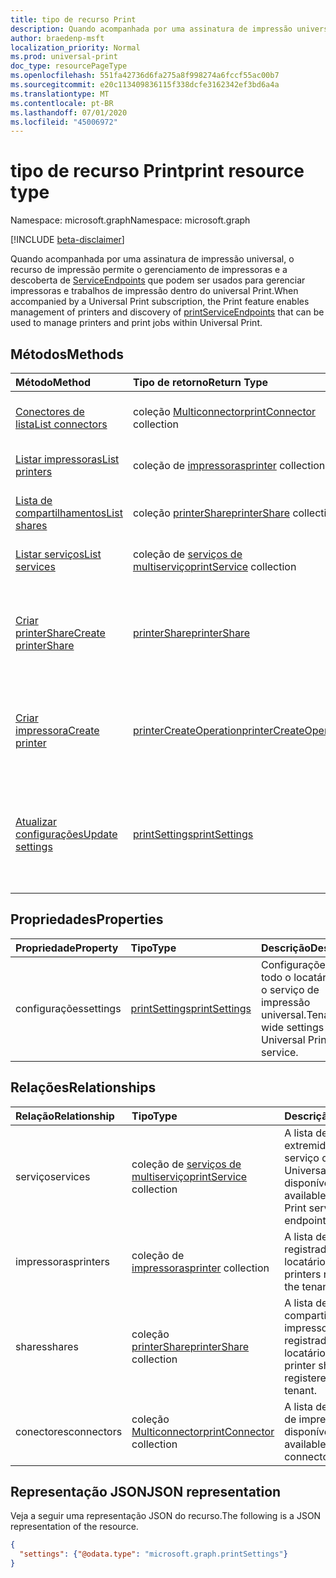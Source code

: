 ```yaml
---
title: tipo de recurso Print
description: Quando acompanhada por uma assinatura de impressão universal, o recurso de impressão permite o gerenciamento de impressoras e a descoberta de ServiceEndpoints que podem ser usados para gerenciar impressoras e trabalhos de impressão dentro do universal Print.
author: braedenp-msft
localization_priority: Normal
ms.prod: universal-print
doc_type: resourcePageType
ms.openlocfilehash: 551fa42736d6fa275a8f998274a6fccf55ac00b7
ms.sourcegitcommit: e20c113409836115f338dcfe3162342ef3bd6a4a
ms.translationtype: MT
ms.contentlocale: pt-BR
ms.lasthandoff: 07/01/2020
ms.locfileid: "45006972"
---
```

# <a name="print-resource-type"></a><span data-ttu-id="9f421-103">tipo de recurso Print</span><span class="sxs-lookup"><span data-stu-id="9f421-103">print resource type</span></span>

<span data-ttu-id="9f421-104">Namespace: microsoft.graph</span><span class="sxs-lookup"><span data-stu-id="9f421-104">Namespace: microsoft.graph</span></span>

[!INCLUDE [beta-disclaimer](../../includes/beta-disclaimer.md)]

<span data-ttu-id="9f421-105">Quando acompanhada por uma assinatura de impressão universal, o recurso de impressão permite o gerenciamento de impressoras e a descoberta de [ServiceEndpoints](printserviceendpoint.md) que podem ser usados para gerenciar impressoras e trabalhos de impressão dentro do universal Print.</span><span class="sxs-lookup"><span data-stu-id="9f421-105">When accompanied by a Universal Print subscription, the Print feature enables management of printers and discovery of [printServiceEndpoints](printserviceendpoint.md) that can be used to manage printers and print jobs within Universal Print.</span></span>

## <a name="methods"></a><span data-ttu-id="9f421-106">Métodos</span><span class="sxs-lookup"><span data-stu-id="9f421-106">Methods</span></span>
| <span data-ttu-id="9f421-107">Método</span><span class="sxs-lookup"><span data-stu-id="9f421-107">Method</span></span>       | <span data-ttu-id="9f421-108">Tipo de retorno</span><span class="sxs-lookup"><span data-stu-id="9f421-108">Return Type</span></span> | <span data-ttu-id="9f421-109">Descrição</span><span class="sxs-lookup"><span data-stu-id="9f421-109">Description</span></span> |
|:-------------|:------------|:------------|
| [<span data-ttu-id="9f421-110">Conectores de lista</span><span class="sxs-lookup"><span data-stu-id="9f421-110">List connectors</span></span>](../api/print-list-connectors.md) | <span data-ttu-id="9f421-111">coleção [Multiconnector](printconnector.md)</span><span class="sxs-lookup"><span data-stu-id="9f421-111">[printConnector](printconnector.md) collection</span></span> | <span data-ttu-id="9f421-112">Obtenha uma lista de conectores de impressão.</span><span class="sxs-lookup"><span data-stu-id="9f421-112">Get a list of print connectors.</span></span> |
| [<span data-ttu-id="9f421-113">Listar impressoras</span><span class="sxs-lookup"><span data-stu-id="9f421-113">List printers</span></span>](../api/print-list-printers.md) | <span data-ttu-id="9f421-114">coleção de [impressoras](printer.md)</span><span class="sxs-lookup"><span data-stu-id="9f421-114">[printer](printer.md) collection</span></span> | <span data-ttu-id="9f421-115">Obter uma lista de impressoras.</span><span class="sxs-lookup"><span data-stu-id="9f421-115">Get a list of printers.</span></span> |
| [<span data-ttu-id="9f421-116">Lista de compartilhamentos</span><span class="sxs-lookup"><span data-stu-id="9f421-116">List shares</span></span>](../api/print-list-shares.md) | <span data-ttu-id="9f421-117">coleção [printerShare](printershare.md)</span><span class="sxs-lookup"><span data-stu-id="9f421-117">[printerShare](printershare.md) collection</span></span> | <span data-ttu-id="9f421-118">Obter uma lista de compartilhamentos de impressora.</span><span class="sxs-lookup"><span data-stu-id="9f421-118">Get a list of printer shares.</span></span> |
| [<span data-ttu-id="9f421-119">Listar serviços</span><span class="sxs-lookup"><span data-stu-id="9f421-119">List services</span></span>](../api/print-list-services.md) | <span data-ttu-id="9f421-120">coleção de [serviços de multiserviço](printservice.md)</span><span class="sxs-lookup"><span data-stu-id="9f421-120">[printService](printservice.md) collection</span></span> | <span data-ttu-id="9f421-121">Obtenha uma lista de serviços.</span><span class="sxs-lookup"><span data-stu-id="9f421-121">Get a list of services.</span></span> |
| [<span data-ttu-id="9f421-122">Criar printerShare</span><span class="sxs-lookup"><span data-stu-id="9f421-122">Create printerShare</span></span>](../api/print-post-shares.md) | [<span data-ttu-id="9f421-123">printerShare</span><span class="sxs-lookup"><span data-stu-id="9f421-123">printerShare</span></span>](printershare.md) | <span data-ttu-id="9f421-124">Crie um novo compartilhamento de impressora postando na coleção de **compartilhamentos** .</span><span class="sxs-lookup"><span data-stu-id="9f421-124">Create a new printer share by posting to the **shares** collection.</span></span> |
| [<span data-ttu-id="9f421-125">Criar impressora</span><span class="sxs-lookup"><span data-stu-id="9f421-125">Create printer</span></span>](../api/printer-create.md) | [<span data-ttu-id="9f421-126">printerCreateOperation</span><span class="sxs-lookup"><span data-stu-id="9f421-126">printerCreateOperation</span></span>](printerCreateOperation.md) | <span data-ttu-id="9f421-127">Criar (registrar) uma nova impressora com impressão universal.</span><span class="sxs-lookup"><span data-stu-id="9f421-127">Create (register) a new printer with Universal Print.</span></span> |
| [<span data-ttu-id="9f421-128">Atualizar configurações</span><span class="sxs-lookup"><span data-stu-id="9f421-128">Update settings</span></span>](../api/print-update-settings.md) |  [<span data-ttu-id="9f421-129">printSettings</span><span class="sxs-lookup"><span data-stu-id="9f421-129">printSettings</span></span>](printsettings.md) | <span data-ttu-id="9f421-130">Atualiza as configurações de todos os locatários para o serviço de impressão universal.</span><span class="sxs-lookup"><span data-stu-id="9f421-130">Updates tenant-wide settings for the Universal Print service.</span></span> |

## <a name="properties"></a><span data-ttu-id="9f421-131">Propriedades</span><span class="sxs-lookup"><span data-stu-id="9f421-131">Properties</span></span>
| <span data-ttu-id="9f421-132">Propriedade</span><span class="sxs-lookup"><span data-stu-id="9f421-132">Property</span></span>     | <span data-ttu-id="9f421-133">Tipo</span><span class="sxs-lookup"><span data-stu-id="9f421-133">Type</span></span>        | <span data-ttu-id="9f421-134">Descrição</span><span class="sxs-lookup"><span data-stu-id="9f421-134">Description</span></span> |
|:-------------|:------------|:------------|
|<span data-ttu-id="9f421-135">configurações</span><span class="sxs-lookup"><span data-stu-id="9f421-135">settings</span></span>|[<span data-ttu-id="9f421-136">printSettings</span><span class="sxs-lookup"><span data-stu-id="9f421-136">printSettings</span></span>](printsettings.md)|<span data-ttu-id="9f421-137">Configurações de todo o locatário para o serviço de impressão universal.</span><span class="sxs-lookup"><span data-stu-id="9f421-137">Tenant-wide settings for the Universal Print service.</span></span>|

## <a name="relationships"></a><span data-ttu-id="9f421-138">Relações</span><span class="sxs-lookup"><span data-stu-id="9f421-138">Relationships</span></span>
| <span data-ttu-id="9f421-139">Relação</span><span class="sxs-lookup"><span data-stu-id="9f421-139">Relationship</span></span> | <span data-ttu-id="9f421-140">Tipo</span><span class="sxs-lookup"><span data-stu-id="9f421-140">Type</span></span>        | <span data-ttu-id="9f421-141">Descrição</span><span class="sxs-lookup"><span data-stu-id="9f421-141">Description</span></span> |
|:-------------|:------------|:------------|
|<span data-ttu-id="9f421-142">serviço</span><span class="sxs-lookup"><span data-stu-id="9f421-142">services</span></span>|<span data-ttu-id="9f421-143">coleção de [serviços de multiserviço](printservice.md)</span><span class="sxs-lookup"><span data-stu-id="9f421-143">[printService](printservice.md) collection</span></span>|<span data-ttu-id="9f421-144">A lista de pontos de extremidade do serviço de impressão Universal disponível.</span><span class="sxs-lookup"><span data-stu-id="9f421-144">The list of available Universal Print service endpoints.</span></span>|
|<span data-ttu-id="9f421-145">impressoras</span><span class="sxs-lookup"><span data-stu-id="9f421-145">printers</span></span>|<span data-ttu-id="9f421-146">coleção de [impressoras](printer.md)</span><span class="sxs-lookup"><span data-stu-id="9f421-146">[printer](printer.md) collection</span></span>|<span data-ttu-id="9f421-147">A lista de impressoras registradas no locatário.</span><span class="sxs-lookup"><span data-stu-id="9f421-147">The list of printers registered in the tenant.</span></span>|
|<span data-ttu-id="9f421-148">shares</span><span class="sxs-lookup"><span data-stu-id="9f421-148">shares</span></span>|<span data-ttu-id="9f421-149">coleção [printerShare](printershare.md)</span><span class="sxs-lookup"><span data-stu-id="9f421-149">[printerShare](printershare.md) collection</span></span>|<span data-ttu-id="9f421-150">A lista de compartilhamentos de impressora registrados no locatário.</span><span class="sxs-lookup"><span data-stu-id="9f421-150">The list of printer shares registered in the tenant.</span></span>|
|<span data-ttu-id="9f421-151">conectores</span><span class="sxs-lookup"><span data-stu-id="9f421-151">connectors</span></span>|<span data-ttu-id="9f421-152">coleção [Multiconnector](printconnector.md)</span><span class="sxs-lookup"><span data-stu-id="9f421-152">[printConnector](printconnector.md) collection</span></span>|<span data-ttu-id="9f421-153">A lista de conectores de impressão disponíveis.</span><span class="sxs-lookup"><span data-stu-id="9f421-153">The list of available print connectors.</span></span>|

## <a name="json-representation"></a><span data-ttu-id="9f421-154">Representação JSON</span><span class="sxs-lookup"><span data-stu-id="9f421-154">JSON representation</span></span>

<span data-ttu-id="9f421-155">Veja a seguir uma representação JSON do recurso.</span><span class="sxs-lookup"><span data-stu-id="9f421-155">The following is a JSON representation of the resource.</span></span>

<!-- {
  "blockType": "resource",
  "optionalProperties": [

  ],
  "@odata.type": "microsoft.graph.print",
  "keyProperty": "settings"
}-->

```json
{
  "settings": {"@odata.type": "microsoft.graph.printSettings"}
}
```

<!-- uuid: 8fcb5dbc-d5aa-4681-8e31-b001d5168d79
2015-10-25 14:57:30 UTC -->
<!-- {
  "type": "#page.annotation",
  "description": "print resource",
  "keywords": "",
  "section": "documentation",
  "tocPath": "",
  "suppressions": [ 
    "Error: Resource print has documented navigation properties, but we thought it was a complex type!",
    "Resource print has documented navigation properties, but we thought it was a complex type!"
}-->
